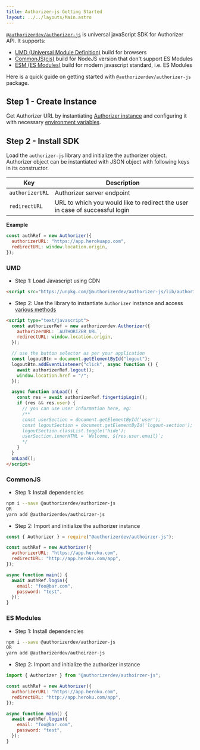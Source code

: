 ```yaml
---
title: Authorizer-js Getting Started
layout: ../../layouts/Main.astro
---
```


[`@authorizerdev/authorizer-js`](https://www.npmjs.com/package/@authorizerdev/authorizer-js) is universal javaScript SDK for Authorizer API.
It supports:

- [UMD (Universal Module Definition)](https://github.com/umdjs/umd) build for browsers
- [CommonJS(cjs)](https://flaviocopes.com/commonjs/) build for NodeJS version that don't support ES Modules
- [ESM (ES Modules)](https://hacks.mozilla.org/2018/03/es-modules-a-cartoon-deep-dive/) build for modern javascript standard, i.e. ES Modules

Here is a quick guide on getting started with `@authorizerdev/authorizer-js` package.

## Step 1 - Create Instance

Get Authorizer URL by instantiating [Authorizer instance](/deployment) and configuring it with necessary [environment variables](/core/env).

## Step 2 - Install SDK

Load the `authorizer-js` library and initialize the authorizer object. Authorizer object can be instantiated with JSON object with following keys in its constructor.

| Key             | Description                                                                  |
| --------------- | ---------------------------------------------------------------------------- |
| `authorizerURL` | Authorizer server endpoint                                                   |
| `redirectURL`   | URL to which you would like to redirect the user in case of successful login |

**Example**

```js
const authRef = new Authorizer({
  authorizerURL: "https://app.herokuapp.com",
  redirectURL: window.location.origin,
});
```

### UMD

- Step 1: Load Javascript using CDN

```html
<script src="https://unpkg.com/@authorizerdev/authorizer-js/lib/authorizer.min.js"></script>
```

- Step 2: Use the library to instantiate `Authorizer` instance and access [various methods](/authorizer-js/functions)

```html
<script type="text/javascript">
  const authorizerRef = new authorizerdev.Authorizer({
    authorizerURL: `AUTHORIZER_URL`,
    redirectURL: window.location.origin,
  });

  // use the button selector as per your application
  const logoutBtn = document.getElementById("logout");
  logoutBtn.addEventListener("click", async function () {
    await authorizerRef.logout();
    window.location.href = "/";
  });

  async function onLoad() {
    const res = await authorizerRef.fingertipLogin();
    if (res && res.user) {
      // you can use user information here, eg:
      /**
      const userSection = document.getElementById('user');
      const logoutSection = document.getElementById('logout-section');
      logoutSection.classList.toggle('hide');
      userSection.innerHTML = `Welcome, ${res.user.email}`;
      */
    }
  }
  onLoad();
</script>
```

### CommonJS

- Step 1: Install dependencies

```sh
npm i --save @authorizerdev/authorizer-js
OR
yarn add @authorizerdev/authoirzer-js
```

- Step 2: Import and initialize the authorizer instance

```js
const { Authorizer } = require("@authorizerdev/authoirzer-js");

const authRef = new Authorizer({
  authorizerURL: "https://app.heroku.com",
  redirectURL: "http://app.heroku.com/app",
});

async function main() {
  await authRef.login({
    email: "foo@bar.com",
    password: "test",
  });
}
```

### ES Modules

- Step 1: Install dependencies

```sh
npm i --save @authorizerdev/authorizer-js
OR
yarn add @authorizerdev/authoirzer-js
```

- Step 2: Import and initialize the authorizer instance

```js
import { Authorizer } from "@authorizerdev/authoirzer-js";

const authRef = new Authorizer({
  authorizerURL: "https://app.heroku.com",
  redirectURL: "http://app.heroku.com/app",
});

async function main() {
  await authRef.login({
    email: "foo@bar.com",
    password: "test",
  });
}
```
